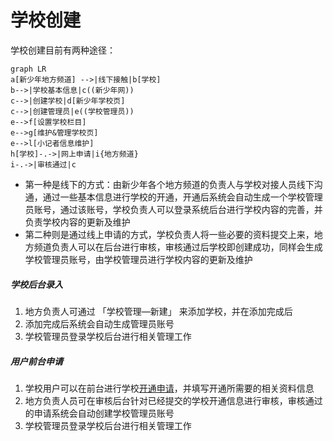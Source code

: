 # 学校创建

学校创建目前有两种途径：
```mermaid
graph LR
a[新少年地方频道] -->|线下接触|b[学校]
b-->|学校基本信息|c((新少年网))
c-->|创建学校|d[新少年学校页]
c-->|创建管理员|e((学校管理员))
e-->f[设置学校栏目]
e-->g[维护&管理学校页]
e-->l[小记者信息维护]
h[学校]-.->|网上申请|i{地方频道}
i-.->|审核通过|c
```

- 第一种是线下的方式：由新少年各个地方频道的负责人与学校对接人员线下沟通，通过一些基本信息进行学校的开通，开通后系统会自动生成一个学校管理员账号，通过该账号，学校负责人可以登录系统后台进行学校内容的完善，并负责学校内容的更新及维护
- 第二种则是通过线上申请的方式，学校负责人将一些必要的资料提交上来，地方频道负责人可以在后台进行审核，审核通过后学校即创建成功，同样会生成学校管理员账号，由学校管理员进行学校内容的更新及维护

##### 学校后台录入

1. 地方负责人可通过 「学校管理—新建」 来添加学校，并在添加完成后
2. 添加完成后系统会自动生成管理员账号
3. 学校管理员登录学校后台进行相关管理工作


##### 用户前台申请

1. 学校用户可以在前台进行学校[开通申请]()，并填写开通所需要的相关资料信息
2. 地方负责人员可在审核后台针对已经提交的学校开通信息进行审核，审核通过的申请系统会自动创建学校管理员账号
3. 学校管理员登录学校后台进行相关管理工作